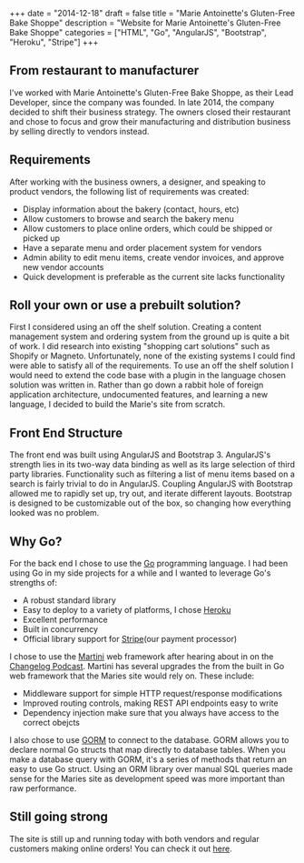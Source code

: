 +++
date = "2014-12-18"
draft = false
title = "Marie Antoinette's Gluten-Free Bake Shoppe"
description = "Website for Marie Antoinette's Gluten-Free Bake Shoppe"
categories = ["HTML", "Go", "AngularJS", "Bootstrap", "Heroku", "Stripe"]
+++

## From restaurant to manufacturer
I've worked with Marie Antoinette's Gluten-Free Bake Shoppe, as their Lead Developer, since the company was founded. In late 2014, the company decided to shift their business strategy. The owners closed their restaurant and chose to focus and grow their manufacturing and distribution business by selling directly to vendors instead.

## Requirements
After working with the business owners, a designer, and speaking to product vendors, the following list of requirements was created:

* Display information about the bakery (contact, hours, etc)
* Allow customers to browse and search the bakery menu
* Allow customers to place online orders, which could be shipped or picked up
* Have a separate menu and order placement system for vendors
* Admin ability to edit menu items, create vendor invoices, and approve new vendor accounts
* Quick development is preferable as the current site lacks functionality

## Roll your own or use a prebuilt solution?

First I considered using an off the shelf solution. Creating a content management system and ordering system from the ground up is quite a bit of work. I did research into existing "shopping cart solutions" such as Shopify or Magneto. Unfortunately, none of the existing systems I could find were able to satisfy all of the requirements. To use an off the shelf solution I would need to extend the code base with a plugin in the language chosen solution was written in. Rather than go down a rabbit hole of foreign application architecture, undocumented features, and learning a new language, I decided to build the Marie's site from scratch.

## Front End Structure

The front end was built using AngularJS and Bootstrap 3. AngularJS's strength lies in its two-way data binding as well as its large selection of third party libraries. Functionality such as filtering a list of menu items based on a search is fairly trivial to do in AngularJS. Coupling AngularJS with Bootstrap allowed me to rapidly set up, try out, and iterate different layouts. Bootstrap is designed to be customizable out of the box, so changing how everything looked was no problem.

## Why Go?

For the back end I chose to use the [Go](http://golang.org/) programming language. I had been using Go in my side projects for a while and I wanted to leverage Go's strengths of:

* A robust standard library
* Easy to deploy to a variety of platforms, I chose [Heroku](https://www.heroku.com/)
* Excellent performance
* Built in concurrency
* Official library support for [Stripe](https://stripe.com/)(our payment processor)

I chose to use the [Martini](http://martini.codegangsta.io/) web framework after hearing about in on the [Changelog Podcast](https://changelog.com/117/). Martini has several upgrades the from the built in Go web framework that the Maries site would rely on. These include:

* Middleware support for simple HTTP request/response modifications
* Improved routing controls, making REST API endpoints easy to write
* Dependency injection make sure that you always have access to the correct obejcts

 I also chose to use [GORM](https://github.com/jinzhu/gorm) to connect to the database. GORM allows you to declare normal Go structs that map directly to database tables. When you make a database query with GORM, it's a series of methods that return an easy to use Go struct. Using an ORM library over manual SQL queries made sense for the Maries site as development speed was more important than raw performance.

## Still going strong

The site is still up and running today with both vendors and regular customers making online orders! You can check it out [here](https://www.mariesglutenfree.com).
